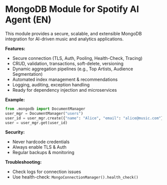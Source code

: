 # MongoDB Module for Spotify AI Agent (EN)

This module provides a secure, scalable, and extensible MongoDB integration for AI-driven music and analytics applications.

**Features:**
- Secure connection (TLS, Auth, Pooling, Health-Check, Tracing)
- CRUD, validation, transactions, soft-delete, versioning
- Dynamic aggregation pipelines (e.g., Top Artists, Audience Segmentation)
- Automated index management & recommendations
- Logging, auditing, exception handling
- Ready for dependency injection and microservices

**Example:**
```python
from .mongodb import DocumentManager
user_mgr = DocumentManager("users")
user_id = user_mgr.create({"name": "Alice", "email": "alice@music.com"})
user = user_mgr.get(user_id)
```

**Security:**
- Never hardcode credentials
- Always enable TLS & Auth
- Regular backups & monitoring

**Troubleshooting:**
- Check logs for connection issues
- Use health-check: `MongoConnectionManager().health_check()`

